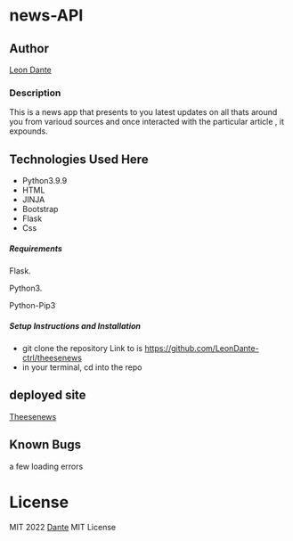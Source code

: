 # news-API

## Author

[Leon Dante](https://github.com/LeonDante-ctrl)


### Description

This is a news app that presents to you latest updates on all thats around you from varioud sources and once interacted with the particular article , it expounds.

## Technologies Used Here

- Python3.9.9
- HTML
- JINJA
- Bootstrap
- Flask
- Css 



##### Requirements

Flask.

Python3.

Python-Pip3

##### Setup Instructions and Installation
- git clone the repository Link to is https://github.com/LeonDante-ctrl/theesenews
- in your terminal, cd into the repo

## deployed site
[Theesenews]()


## Known Bugs

a few loading errors 

# License
MIT 2022 [Dante](https://github.com/LeonDante-ctrl/)
MIT License


